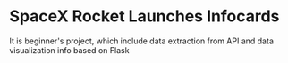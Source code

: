 # SpaceX Rocket Launches Infocards
It is beginner's project, which include data extraction from API and data visualization info based on Flask

